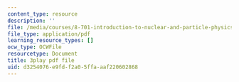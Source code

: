 ```yaml
---
content_type: resource
description: ''
file: /media/courses/8-701-introduction-to-nuclear-and-particle-physics-fall-2020/d3254076e9fdf2a05ffaaaf220602868_RFiXkal1vfM.pdf
file_type: application/pdf
learning_resource_types: []
ocw_type: OCWFile
resourcetype: Document
title: 3play pdf file
uid: d3254076-e9fd-f2a0-5ffa-aaf220602868
---
```

